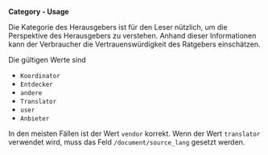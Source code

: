 **Category - Usage**

Die Kategorie des Herausgebers ist für den Leser nützlich, um die Perspektive des Herausgebers zu verstehen.
Anhand dieser Informationen kann der Verbraucher die Vertrauenswürdigkeit des Ratgebers einschätzen.

Die gültigen Werte sind

* `Koordinator`
* `Entdecker`
* `andere`
* `Translator`
* `user`
* `Anbieter`

In den meisten Fällen ist der Wert `vendor` korrekt.
Wenn der Wert `translator` verwendet wird, muss das Feld `/document/source_lang` gesetzt werden.

